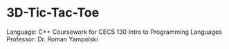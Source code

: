 # 3D-Tic-Tac-Toe
Language: C++
Coursework for CECS 130 Intro to Programming Languages
Professor: Dr. Roman Yampolski
